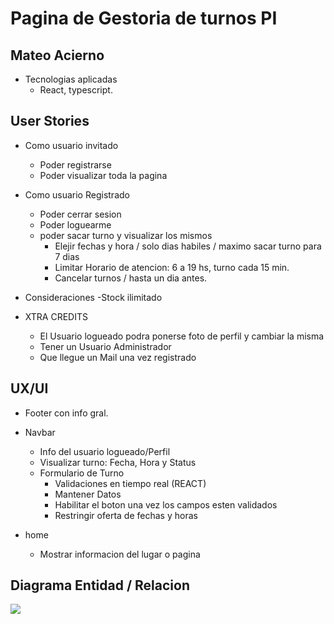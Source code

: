 # Pagina de Gestoria de turnos PI

## Mateo Acierno

- Tecnologias aplicadas
  - React, typescript.

## User Stories

- Como usuario invitado
  - Poder registrarse
  - Poder visualizar toda la pagina

- Como usuario Registrado
  - Poder cerrar sesion
  - Poder loguearme
  - poder sacar turno y visualizar los mismos
    - Elejir fechas y hora / solo dias habiles / maximo sacar turno para 7 dias
    - Limitar Horario de atencion: 6 a 19 hs, turno cada 15 min.
    - Cancelar turnos / hasta un dia antes.

- Consideraciones
  -Stock ilimitado

- XTRA CREDITS
  - El Usuario logueado podra ponerse foto de perfil y cambiar la misma
  - Tener un Usuario Administrador
  - Que llegue un Mail una vez registrado

## UX/UI

- Footer con info gral.

- Navbar
  - Info del usuario logueado/Perfil
  - Visualizar turno: Fecha, Hora y Status
  - Formulario de Turno
    - Validaciones en tiempo real (REACT)
    - Mantener Datos
    - Habilitar el boton una vez los campos esten validados
    - Restringir oferta de fechas y horas

- home
  - Mostrar informacion del lugar o pagina

## Diagrama Entidad / Relacion

<img src="./front/assets/Flowcharts.png"/>
